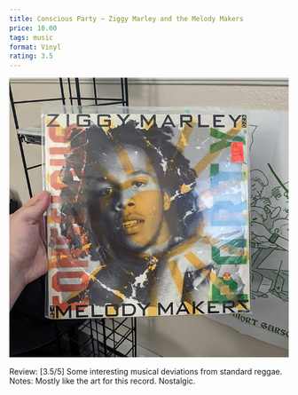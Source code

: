 ```yaml
---
title: Conscious Party ~ Ziggy Marley and the Melody Makers
price: 10.00
tags: music
format: Vinyl
rating: 3.5
---
```

![ziggy](/assets/img/ibuycrap/ziggy.jpg) 

Review: [3.5/5] Some interesting musical deviations from standard reggae.
Notes: Mostly like the art for this record. Nostalgic.